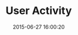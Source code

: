 ---
layout: post
title:  "User Activity"
date:   2015-06-27 16:00:20
categories: GitHub
tags: profile list empty activity-feed 
screenshot: github-profile-3.jpg
alt-screenshots: 
- github-profile-3-empty.jpg 
---